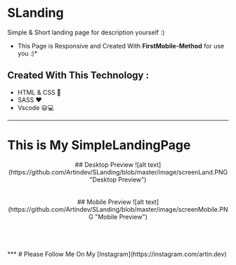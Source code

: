 # SLanding
Simple &amp; Short landing page for description yourself :)
* This Page is Responsive and Created With **FirstMobile-Method** for use you :)*
## Created With This Technology  : 
- HTML & CSS 🤔
- SASS ❤
- Vscode 😃💻
---
# This is My SimpleLandingPage
<center>
## Desktop Preview
![alt text](https://github.com/Artindev/SLanding/blob/master/image/screenLand.PNG "Desktop Preview")
<br><br><br>
## Mobile Preview
![alt text](https://github.com/Artindev/SLanding/blob/master/image/screenMobile.PNG "Mobile Preview")
</center>
<br><br><br><br>
***
# Please Follow Me On My [Instagram](https://instagram.com/artin.dev)

